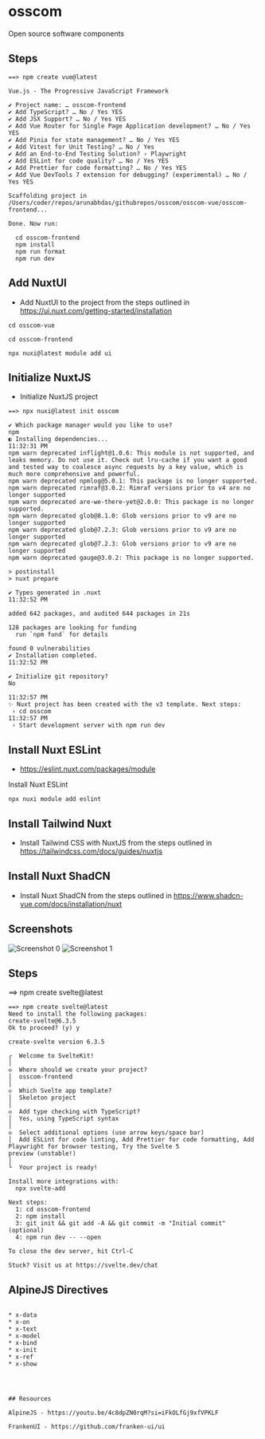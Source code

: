 # osscom
Open source software components

## Steps

```
==> npm create vue@latest

Vue.js - The Progressive JavaScript Framework

✔ Project name: … osscom-frontend
✔ Add TypeScript? … No / Yes YES
✔ Add JSX Support? … No / Yes YES
✔ Add Vue Router for Single Page Application development? … No / Yes YES
✔ Add Pinia for state management? … No / Yes YES
✔ Add Vitest for Unit Testing? … No / Yes
✔ Add an End-to-End Testing Solution? › Playwright
✔ Add ESLint for code quality? … No / Yes YES
✔ Add Prettier for code formatting? … No / Yes YES
✔ Add Vue DevTools 7 extension for debugging? (experimental) … No / Yes YES

Scaffolding project in /Users/coder/repos/arunabhdas/githubrepos/osscom/osscom-vue/osscom-frontend...

Done. Now run:

  cd osscom-frontend
  npm install
  npm run format
  npm run dev
```

## Add NuxtUI

- Add NuxtUI to the project from the steps outlined in https://ui.nuxt.com/getting-started/installation

```
cd osscom-vue

cd osscom-frontend

npx nuxi@latest module add ui

```

## Initialize NuxtJS 

- Initialize NuxtJS project 
```
==> npx nuxi@latest init osscom

✔ Which package manager would you like to use?
npm
◐ Installing dependencies...                                                                  11:32:31 PM
npm warn deprecated inflight@1.0.6: This module is not supported, and leaks memory. Do not use it. Check out lru-cache if you want a good and tested way to coalesce async requests by a key value, which is much more comprehensive and powerful.
npm warn deprecated npmlog@5.0.1: This package is no longer supported.
npm warn deprecated rimraf@3.0.2: Rimraf versions prior to v4 are no longer supported
npm warn deprecated are-we-there-yet@2.0.0: This package is no longer supported.
npm warn deprecated glob@8.1.0: Glob versions prior to v9 are no longer supported
npm warn deprecated glob@7.2.3: Glob versions prior to v9 are no longer supported
npm warn deprecated glob@7.2.3: Glob versions prior to v9 are no longer supported
npm warn deprecated gauge@3.0.2: This package is no longer supported.

> postinstall
> nuxt prepare

✔ Types generated in .nuxt                                                                   11:32:52 PM

added 642 packages, and audited 644 packages in 21s

128 packages are looking for funding
  run `npm fund` for details

found 0 vulnerabilities
✔ Installation completed.                                                                    11:32:52 PM

✔ Initialize git repository?
No
                                                                                              11:32:57 PM
✨ Nuxt project has been created with the v3 template. Next steps:
 › cd osscom                                                                                  11:32:57 PM
 › Start development server with npm run dev 
 ```


## Install Nuxt ESLint

- https://eslint.nuxt.com/packages/module

Install Nuxt ESLint

```
npx nuxi module add eslint
```

## Install Tailwind Nuxt

- Install Tailwind CSS with NuxtJS from the steps outlined in https://tailwindcss.com/docs/guides/nuxtjs


## Install Nuxt ShadCN 

- Install Nuxt ShadCN from the steps outlined in https://www.shadcn-vue.com/docs/installation/nuxt

## Screenshots

![Screenshot 0](https://raw.githubusercontent.com/arunabhdas/osscom/main/screenshots/osscom_0.png)
![Screenshot 1](https://raw.githubusercontent.com/arunabhdas/osscom/main/screenshots/osscom_0.png)

## Steps

==> npm create svelte@latest
```
==> npm create svelte@latest
Need to install the following packages:
create-svelte@6.3.5
Ok to proceed? (y) y

create-svelte version 6.3.5

┌  Welcome to SvelteKit!
│
◇  Where should we create your project?
│  osscom-frontend
│
◇  Which Svelte app template?
│  Skeleton project
│
◇  Add type checking with TypeScript?
│  Yes, using TypeScript syntax
│
◇  Select additional options (use arrow keys/space bar)
│  Add ESLint for code linting, Add Prettier for code formatting, Add Playwright for browser testing, Try the Svelte 5
preview (unstable!)
│
└  Your project is ready!

Install more integrations with:
  npx svelte-add

Next steps:
  1: cd osscom-frontend
  2: npm install
  3: git init && git add -A && git commit -m "Initial commit" (optional)
  4: npm run dev -- --open

To close the dev server, hit Ctrl-C

Stuck? Visit us at https://svelte.dev/chat
```

## AlpineJS Directives
```

* x-data
* x-on
* x-text
* x-model
* x-bind
* x-init
* x-ref
* x-show




## Resources

AlpineJS - https://youtu.be/4c8dpZN0rqM?si=iFkOLfGj9xfVPKLF

FrankenUI - https://github.com/franken-ui/ui 